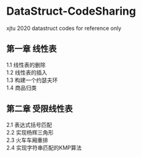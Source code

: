 # DataStruct-CodeSharing   
xjtu 2020 datastruct codes for reference only   
## 第一章  线性表   
1.1 线性表的删除   
1.2 线性表的插入   
1.3 构建一个约瑟夫环   
1.4 商品归类   
## 第二章 受限线性表
2.1 表达式括号匹配   
2.2 实现杨辉三角形   
2.3 火车车厢重排   
2.4 实现字符串匹配的KMP算法
